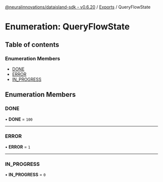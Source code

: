 [@neuralinnovations/dataisland-sdk - v0.6.20](../../README.md) / [Exports](../modules.md) / QueryFlowState

# Enumeration: QueryFlowState

## Table of contents

### Enumeration Members

- [DONE](QueryFlowState.md#done)
- [ERROR](QueryFlowState.md#error)
- [IN\_PROGRESS](QueryFlowState.md#in_progress)

## Enumeration Members

### DONE

• **DONE** = ``100``

___

### ERROR

• **ERROR** = ``1``

___

### IN\_PROGRESS

• **IN\_PROGRESS** = ``0``
